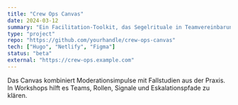 ```yaml
---
title: "Crew Ops Canvas"
date: 2024-03-12
summary: "Ein Facilitation-Toolkit, das Segelrituale in Teamvereinbarungen übersetzt."
type: "project"
repo: "https://github.com/yourhandle/crew-ops-canvas"
tech: ["Hugo", "Netlify", "Figma"]
status: "beta"
external: "https://crew-ops.example.com"
---
```


Das Canvas kombiniert Moderationsimpulse mit Fallstudien aus der Praxis. In Workshops hilft es Teams, Rollen, Signale und Eskalationspfade zu klären.
